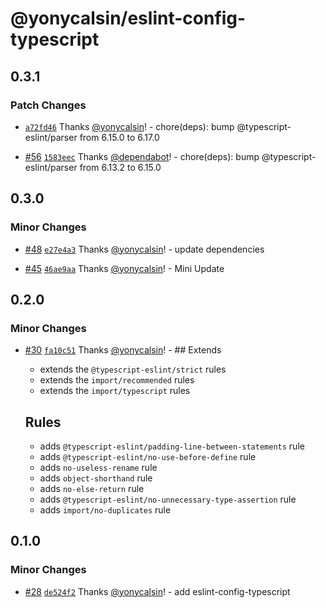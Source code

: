 # @yonycalsin/eslint-config-typescript

## 0.3.1

### Patch Changes

- [`a72fd46`](https://github.com/yonycalsin/eslint-config/commit/a72fd46712c2fab423ca89a177b1c4f6540633f3) Thanks [@yonycalsin](https://github.com/yonycalsin)! - chore(deps): bump @typescript-eslint/parser from 6.15.0 to 6.17.0

- [#56](https://github.com/yonycalsin/eslint-config/pull/56) [`1583eec`](https://github.com/yonycalsin/eslint-config/commit/1583eec367a8366e9a25f9971c4778a3bbf3a59f) Thanks [@dependabot](https://github.com/apps/dependabot)! - chore(deps): bump @typescript-eslint/parser from 6.13.2 to 6.15.0

## 0.3.0

### Minor Changes

- [#48](https://github.com/yonycalsin/eslint-config/pull/48) [`e27e4a3`](https://github.com/yonycalsin/eslint-config/commit/e27e4a3fc55589ccc610cf59fa8eedbf380c9f85) Thanks [@yonycalsin](https://github.com/yonycalsin)! - update dependencies

- [#45](https://github.com/yonycalsin/eslint-config/pull/45) [`46ae9aa`](https://github.com/yonycalsin/eslint-config/commit/46ae9aa742c414209ecc5a78aaa7aa698a82c1cf) Thanks [@yonycalsin](https://github.com/yonycalsin)! - Mini Update

## 0.2.0

### Minor Changes

- [#30](https://github.com/yonycalsin/eslint-config/pull/30) [`fa10c51`](https://github.com/yonycalsin/eslint-config/commit/fa10c51b759af15a4038adb95fc62b482117a02f) Thanks [@yonycalsin](https://github.com/yonycalsin)! - ## Extends

  - extends the `@typescript-eslint/strict` rules
  - extends the `import/recommended` rules
  - extends the `import/typescript` rules

  ## Rules

  - adds `@typescript-eslint/padding-line-between-statements` rule
  - adds `@typescript-eslint/no-use-before-define` rule
  - adds `no-useless-rename` rule
  - adds `object-shorthand` rule
  - adds `no-else-return` rule
  - adds `@typescript-eslint/no-unnecessary-type-assertion` rule
  - adds `import/no-duplicates` rule

## 0.1.0

### Minor Changes

- [#28](https://github.com/yonycalsin/eslint-config/pull/28) [`de524f2`](https://github.com/yonycalsin/eslint-config/commit/de524f22afaa30a9a5fade1867865bf927ab9e84) Thanks [@yonycalsin](https://github.com/yonycalsin)! - add eslint-config-typescript
